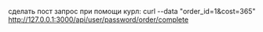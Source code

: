 сделать пост запрос при помощи курл:
curl --data "order_id=1&cost=365" http://127.0.0.1:3000/api/user/password/order/complete